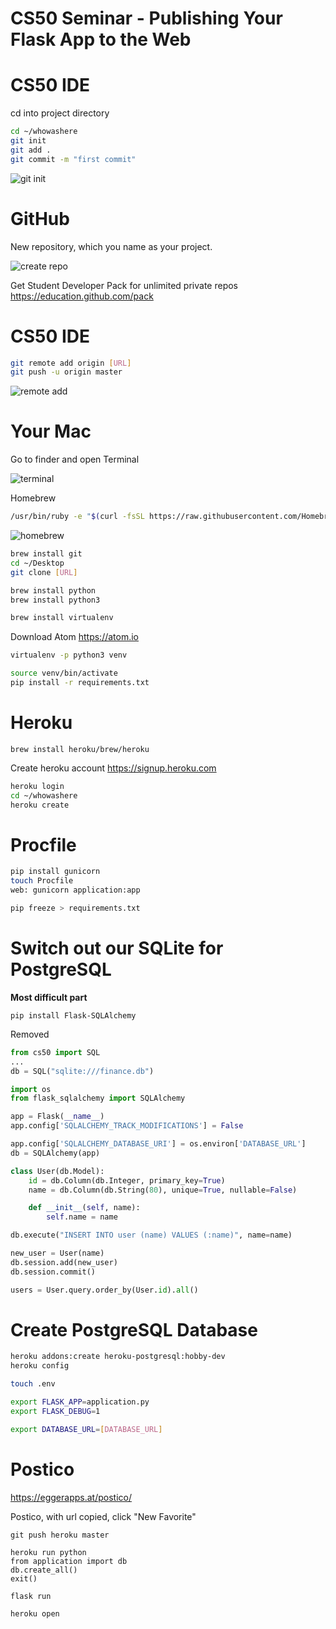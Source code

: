 # CS50 Seminar - Publishing Your Flask App to the Web



# CS50 IDE
cd into project directory
```bash
cd ~/whowashere
git init
git add .
git commit -m "first commit"
```

![git init](/resources/cs50ide-git-init.gif)

# GitHub
New repository, which you name as your project.

![create repo](/resources/github-create-repo.gif)

Get Student Developer Pack for unlimited private repos
https://education.github.com/pack

# CS50 IDE
```bash
git remote add origin [URL]
git push -u origin master
```
![remote add](/resources/remote-add.png)

# Your Mac

Go to finder and open Terminal

![terminal](/resources/terminal.gif)

Homebrew
```bash
/usr/bin/ruby -e "$(curl -fsSL https://raw.githubusercontent.com/Homebrew/install/master/install)"
```

![homebrew](/resources/homebrew.gif)

```bash
brew install git
cd ~/Desktop
git clone [URL]
```

```bash
brew install python
brew install python3
```

```bash
brew install virtualenv
```

Download Atom
https://atom.io


```bash
virtualenv -p python3 venv
```

```bash
source venv/bin/activate
pip install -r requirements.txt
```

# Heroku

```
brew install heroku/brew/heroku
```

Create heroku account
https://signup.heroku.com

```bash
heroku login
cd ~/whowashere
heroku create
```

# Procfile

```bash
pip install gunicorn
touch Procfile
web: gunicorn application:app
```

```bash
pip freeze > requirements.txt
```

# Switch out our SQLite for PostgreSQL
**Most difficult part**

```
pip install Flask-SQLAlchemy
```

Removed
```python
from cs50 import SQL
...
db = SQL("sqlite:///finance.db")
```

```python
import os
from flask_sqlalchemy import SQLAlchemy

app = Flask(__name__)
app.config['SQLALCHEMY_TRACK_MODIFICATIONS'] = False

app.config['SQLALCHEMY_DATABASE_URI'] = os.environ['DATABASE_URL']
db = SQLAlchemy(app)

class User(db.Model):
    id = db.Column(db.Integer, primary_key=True)
    name = db.Column(db.String(80), unique=True, nullable=False)

    def __init__(self, name):
        self.name = name
```

```python
db.execute("INSERT INTO user (name) VALUES (:name)", name=name)

new_user = User(name)
db.session.add(new_user)
db.session.commit()
```

```python
users = User.query.order_by(User.id).all()
```

# Create PostgreSQL Database
```bash
heroku addons:create heroku-postgresql:hobby-dev
heroku config
```

```bash
touch .env

export FLASK_APP=application.py
export FLASK_DEBUG=1

export DATABASE_URL=[DATABASE_URL]
```

# Postico
https://eggerapps.at/postico/

Postico, with url copied, click "New Favorite"


```
git push heroku master
```

```
heroku run python
from application import db
db.create_all()
exit()
```

```
flask run
```
```
heroku open
```
